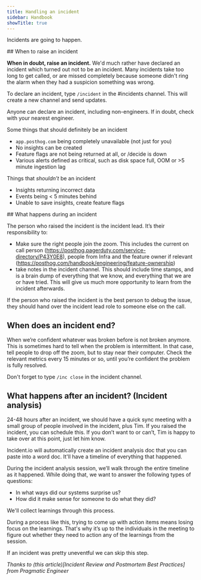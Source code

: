 ```yaml
---
title: Handling an incident
sidebar: Handbook
showTitle: true
---
```


Incidents are going to happen.

## When to raise an incident

**When in doubt, raise an incident.** We'd much rather have declared an incident which turned out not to be an incident. Many incidents take too long to get called, or are missed completely because someone didn't ring the alarm when they had a suspicion something was wrong.

To declare an incident, type `/incident` in the #incidents channel. This will create a new channel and send updates.

Anyone can declare an incident, including non-engineers. If in doubt, check with your nearest engineer.

Some things that should definitely be an incident
- `app.posthog.com` being completely unavailable (not just for you)
- No insights can be created
- Feature flags are not being returned at all, or /decide is down
- Various alerts defined as critical, such as disk space full, OOM or >5 minute ingestion lag

Things that _shouldn’t_ be an incident
- Insights returning incorrect data
- Events being < 5 minutes behind
- Unable to save insights, create feature flags

## What happens during an incident

The person who raised the incident is the incident lead. It’s their responsibility to:
- Make sure the right people join the zoom. This includes the current on call person (https://posthog.pagerduty.com/service-directory/P43Y0E8), people from Infra and the feature owner if relevant (https://posthog.com/handbook/engineering/feature-ownership)
- take notes in the incident channel. This should include time stamps, and is a brain dump of everything that we know, and everything that we are or have tried. This will give us much more opportunity to learn from the incident afterwards.

If the person who raised the incident is the best person to debug the issue, they should hand over the incident lead role to someone else on the call.

## When does an incident end?

When we’re confident whatever was broken before is not broken anymore. This is sometimes hard to tell when the problem is intermittent. In that case, tell people to drop off the zoom, but to stay near their computer. Check the relevant metrics every 15 minutes or so, until you’re confident the problem is fully resolved. 

Don't forget to type `/inc close` in the incident channel.

## What happens after an incident? (Incident analysis)

24-48 hours after an incident, we should have a quick sync meeting with a small group of people involved in the incident, plus Tim. If you raised the incident, you can schedule this. If you don’t want to or can’t, Tim is happy to take over at this point, just let him know.

Incident.io will automatically create an incident analysis doc that you can paste into a word doc. It'll have a timeline of everything that happened.

During the incident analysis session, we’ll walk through the entire timeline as it happened. While doing that, we want to answer the following types of questions:
- In what ways did our systems surprise us?
- How did it make sense for someone to do what they did?

We'll collect learnings through this process.

During a process like this, trying to come up with action items means losing focus on the learnings. That's why it’s up to the individuals in the meeting to figure out whether they need to action any of the learnings from the session.

If an incident was pretty uneventful we can skip this step.


_Thanks to (this article)[Incident Review and Postmortem Best Practices] from Pragmatic Engineer_